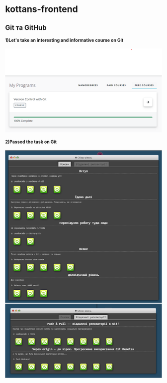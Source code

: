 # kottans-frontend
## Git та GitHub
#### 1)Let's take an interesting and informative course on Git
![image git course](https://github.com/vasylkomarnytskyi/kottans-frontend/blob/main/Git%20and%20%20GitHub/git_and_github_course.png)

#### 2)Passed the task on Git
![image git task1](https://github.com/vasylkomarnytskyi/kottans-frontend/blob/main/Git%20and%20%20GitHub/git_and_github_task_img1.png)
![image git task2](https://github.com/vasylkomarnytskyi/kottans-frontend/blob/main/Git%20and%20%20GitHub/git_and_github_task_img2.png)
